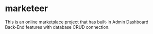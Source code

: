 # marketeer
This is an online marketplace project that has built-in Admin Dashboard Back-End features with database CRUD connection.
